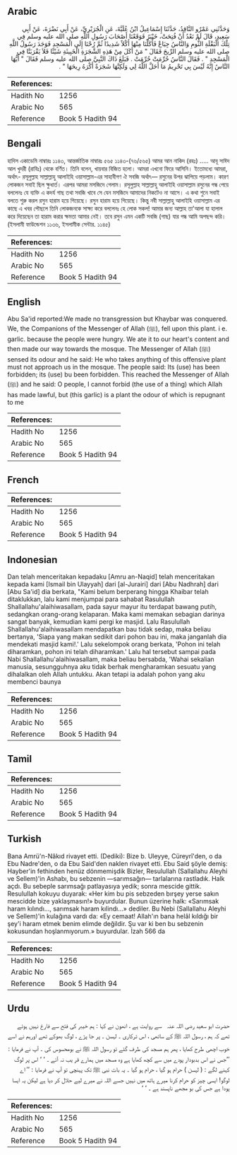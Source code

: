 ## Arabic


<div dir="rtl" lang="ar" style={{fontSize:'larger',backgroundColor:'#f8f9fa',padding:20}}>
وَحَدَّثَنِي عَمْرٌو النَّاقِدُ، حَدَّثَنَا إِسْمَاعِيلُ ابْنُ عُلَيَّةَ، عَنِ الْجُرَيْرِيِّ، عَنْ أَبِي نَضْرَةَ، عَنْ أَبِي سَعِيدٍ، قَالَ لَمْ نَعْدُ أَنْ فُتِحَتْ، خَيْبَرُ فَوَقَعْنَا أَصْحَابَ رَسُولِ اللَّهِ صلى الله عليه وسلم فِي تِلْكَ الْبَقْلَةِ الثُّومِ وَالنَّاسُ جِيَاعٌ فَأَكَلْنَا مِنْهَا أَكْلاً شَدِيدًا ثُمَّ رُحْنَا إِلَى الْمَسْجِدِ فَوَجَدَ رَسُولُ اللَّهِ صلى الله عليه وسلم الرِّيحَ فَقَالَ ‏"‏ مَنْ أَكَلَ مِنْ هَذِهِ الشَّجَرَةِ الْخَبِيثَةِ شَيْئًا فَلاَ يَقْرَبَنَّا فِي الْمَسْجِدِ ‏"‏ ‏.‏ فَقَالَ النَّاسُ حُرِّمَتْ حُرِّمَتْ ‏.‏ فَبَلَغَ ذَاكَ النَّبِيَّ صلى الله عليه وسلم فَقَالَ ‏"‏ أَيُّهَا النَّاسُ إِنَّهُ لَيْسَ بِي تَحْرِيمُ مَا أَحَلَّ اللَّهُ لِي وَلَكِنَّهَا شَجَرَةٌ أَكْرَهُ رِيحَهَا ‏"‏ ‏.‏
</div>
<div style={{backgroundColor:'#f8f9fa',padding:20, marginBottom: 10}}><table> <thead> <tr> <th>References:</th> <th></th> </tr> </thead> <tbody><tr><td>Hadith No</td><td>1256</td></tr><tr><td>Arabic No</td><td>565</td></tr><tr><td>Reference</td><td>Book 5 Hadith 94</td></tr></tbody></table></div>

## Bengali


<div dir="ltr" lang="bn" style={{fontSize:'larger',backgroundColor:'#f8f9fa',padding:20}}>
হাদিস একাডেমি নাম্বারঃ ১১৪৩, আন্তর্জাতিক নাম্বারঃ ৫৬৫ ১১৪৩-(৭৬/৫৬৫) আমর আন নাকিদ (রহঃ) ..... আবূ সাঈদ আল খুদরী (রাযিঃ) থেকে বর্ণিত। তিনি বলেন, খায়বার বিজিত হলো। আমরা এখনো ফিরে আসিনি। ইতোমধ্যে আমরা, অর্থাৎ- রসূলুল্লাহ সাল্লাল্লাহু আলাইহি ওয়াসাল্লাম-এর সাহাবীগণ ঐ সবজি অর্থাৎ— রসুনের উপর ঝাপিয়ে পড়লাম। কারণ লোকজন সবাই ছিল ক্ষুধার্ত। এরপর আমরা মসজিদে গেলাম। রসূলুল্লাহ সাল্লাল্লাহু আলাইহি ওয়াসাল্লাম রসুনের গন্ধ পেয়ে বললেনঃ যে ব্যক্তি এ কদৰ্য গাছ তথা সবজি খাবে সে যেন মসজিদে আমাদের নিকটেও না আসে। এ কথা শুনে সবাই বলতে শুরু করল রসুন হারাম হয়ে গিয়েছে। রসুন হারাম হয়ে গিয়েছে। কিন্তু নবী সাল্লাল্লাহু আলাইহি ওয়াসাল্লাম এর কাছে এ খবর পৌছলে তিনি লোকজনকে সাক্ষ্য করে বললেনঃ হে লোক সকল! আমার জন্য আল্লাহ তা'আলা যা হালাল করে দিয়েছেন তা হারাম করার ক্ষমতা আমার নেই। তবে রসুন এমন একটি সবজি (গাছ) যার গন্ধ আমি অপছন্দ করি। (ইসলামী ফাউন্ডেশন ১১৩৬, ইসলামীক সেন্টার. ১১৪৫)
</div>
<div style={{backgroundColor:'#f8f9fa',padding:20, marginBottom: 10}}><table> <thead> <tr> <th>References:</th> <th></th> </tr> </thead> <tbody><tr><td>Hadith No</td><td>1256</td></tr><tr><td>Arabic No</td><td>565</td></tr><tr><td>Reference</td><td>Book 5 Hadith 94</td></tr></tbody></table></div>

## English


<div dir="ltr" lang="en" style={{fontSize:'larger',backgroundColor:'#f8f9fa',padding:20}}>
Abu Sa'id reported:We made no transgression but Khaybar was conquered. We, the Companions of the Messenger of Allah (ﷺ), fell upon this plant. i e. garlic. because the people were hungry. We ate it to our heart's content and then made our way towards the mosque. The Messenger of Allah (ﷺ) sensed its odour and he said: He who takes anything of this offensive plant must not approach us in the mosque. The people said: Its (use) has been forbidden; its (use) bu been forbidden. This reached the Messenger of Allah (ﷺ) and he said: O people, I cannot forbid (the use of a thing) which Allah has made lawful, but (this garlic) is a plant the odour of which is repugnant to me
</div>
<div style={{backgroundColor:'#f8f9fa',padding:20, marginBottom: 10}}><table> <thead> <tr> <th>References:</th> <th></th> </tr> </thead> <tbody><tr><td>Hadith No</td><td>1256</td></tr><tr><td>Arabic No</td><td>565</td></tr><tr><td>Reference</td><td>Book 5 Hadith 94</td></tr></tbody></table></div>

## French


<div dir="ltr" lang="fr" style={{fontSize:'larger',backgroundColor:'#f8f9fa',padding:20}}>

</div>
<div style={{backgroundColor:'#f8f9fa',padding:20, marginBottom: 10}}><table> <thead> <tr> <th>References:</th> <th></th> </tr> </thead> <tbody><tr><td>Hadith No</td><td>1256</td></tr><tr><td>Arabic No</td><td>565</td></tr><tr><td>Reference</td><td>Book 5 Hadith 94</td></tr></tbody></table></div>

## Indonesian


<div dir="ltr" lang="id" style={{fontSize:'larger',backgroundColor:'#f8f9fa',padding:20}}>
Dan telah menceritakan kepadaku [Amru an-Naqid] telah menceritakan kepada kami [Ismail bin Ulayyah] dari [al-Jurairi] dari [Abu Nadhrah] dari [Abu Sa'id] dia berkata, "Kami belum berperang hingga Khaibar telah ditaklukkan, lalu kami menjumpai para sahabat Rasulullah Shallallahu'alaihiwasallam, pada sayur mayur itu terdapat bawang putih, sedangkan orang-orang kelaparan. Maka kami memakan sebagian darinya sangat banyak, kemudian kami pergi ke masjid. Lalu Rasulullah Shallallahu'alaihiwasallam mendapatkan bau tidak sedap, maka beliau bertanya, 'Siapa yang makan sedikit dari pohon bau ini, maka janganlah dia mendekati masjid kami!.' Lalu sekelompok orang berkata, 'Pohon ini telah diharamkan, pohon ini telah diharamkan.' Lalu hal tersebut sampai pada Nabi Shallallahu'alaihiwasallam, maka beliau bersabda, 'Wahai sekalian manusia, sesungguhnya aku tidak berhak mengharamkan sesuatu yang dihalalkan oleh Allah untukku. Akan tetapi ia adalah pohon yang aku membenci baunya
</div>
<div style={{backgroundColor:'#f8f9fa',padding:20, marginBottom: 10}}><table> <thead> <tr> <th>References:</th> <th></th> </tr> </thead> <tbody><tr><td>Hadith No</td><td>1256</td></tr><tr><td>Arabic No</td><td>565</td></tr><tr><td>Reference</td><td>Book 5 Hadith 94</td></tr></tbody></table></div>

## Tamil


<div dir="ltr" lang="ta" style={{fontSize:'larger',backgroundColor:'#f8f9fa',padding:20}}>

</div>
<div style={{backgroundColor:'#f8f9fa',padding:20, marginBottom: 10}}><table> <thead> <tr> <th>References:</th> <th></th> </tr> </thead> <tbody><tr><td>Hadith No</td><td>1256</td></tr><tr><td>Arabic No</td><td>565</td></tr><tr><td>Reference</td><td>Book 5 Hadith 94</td></tr></tbody></table></div>

## Turkish


<div dir="ltr" lang="tr" style={{fontSize:'larger',backgroundColor:'#f8f9fa',padding:20}}>
Bana Amrü'n-Nâkıd rivayet etti. (Dediki): Bize b. Uleyye, Cüreyrî'den, o da Ebu Nadre'den, o da Ebu Said'den naklen rivayet etti. Ebu Said şöyle demiş: Hayber'in fethinden henüz dönmemişdik Bizler, Resulullah (Sallallahu Aleyhi ve Sellem)'in Ashabı, bu sebzenin —sarımsağın— tarlalarına rastladık. Halk açdı. Bu sebeple sarımsağı patlayasıya yedik; sonra mescide gittik. Resulullah kokuyu duyarak: «Her kim bu pis sebzeden bırşey yerse sakın mescidde bize yaklaşmasın!» buyurdular. Bunun üzerine halk: «Sarımsak haram kılındı..., sarımsak haram kıIindı...» dediler. Bu Nebi (Sallallahu Aleyhi ve Sellem)'in kulağına vardı da: «Ey cemaat! Allah'ın bana helâl kıldığı bir şey'i haram etmek benim elimde değildir. Şu var ki ben bu sebzenin kokusundan hoşlanmıyorum.» buyurdular. İzah 566 da
</div>
<div style={{backgroundColor:'#f8f9fa',padding:20, marginBottom: 10}}><table> <thead> <tr> <th>References:</th> <th></th> </tr> </thead> <tbody><tr><td>Hadith No</td><td>1256</td></tr><tr><td>Arabic No</td><td>565</td></tr><tr><td>Reference</td><td>Book 5 Hadith 94</td></tr></tbody></table></div>

## Urdu


<div dir="rtl" lang="ur" style={{fontSize:'larger',backgroundColor:'#f8f9fa',padding:20}}>
حضرت ابو سعید ‌رضی ‌اللہ ‌عنہ ‌ ‌ سے روایت ہے ، انھون نے کہا : ہم خیبر کی فتح سے فارغ نہیں ہوئے تھے کہ ہم ، رسول اللہ ﷺ کے ساتھی ، اس ترکاری ۔ لہسن ۔ پر جا پڑے ، لوگ بھوکے تھے اورہم نے اسے خوب اچھی طرح کھایا ، پھر ہم مسجد کی طرف گئے تو رسول اللہ ﷺ نے بومحسوس کی ۔ آپ نے فرمایا : ’’جس نے اس بدبودار پودے میں سے کچھ کھایا ہے وہ مسجد میں ہمارے قر یب نہ آئے ۔ ‘ ‘ اس پر لوگ کہنے لگے : ( لہسن ) حرام ہو گیا ، حرام ہو گیا ۔ یہ بات نبی ﷺ تک پہنچی تو آپ نے فرمایا : ’’ اے لوگو! ایسی چیز کو حرام کرنا میرے ہاتھ میں نہیں جسے اللہ نے میرے لیے حلال کر دیا ہے لیکن یہ ایسا پودا ہے جس کی بو مجھے ناپسند ہے ۔ ‘ ‘
</div>
<div style={{backgroundColor:'#f8f9fa',padding:20, marginBottom: 10}}><table> <thead> <tr> <th>References:</th> <th></th> </tr> </thead> <tbody><tr><td>Hadith No</td><td>1256</td></tr><tr><td>Arabic No</td><td>565</td></tr><tr><td>Reference</td><td>Book 5 Hadith 94</td></tr></tbody></table></div>